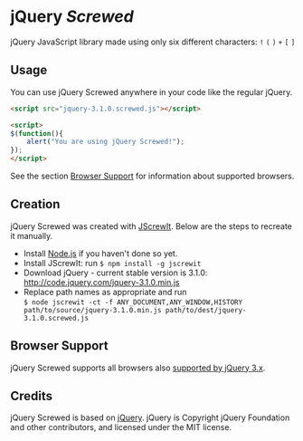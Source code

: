 jQuery *Screwed*
================

jQuery JavaScript library made using only six different characters: `!` `(` `)` `+` `[` `]`

Usage
-----

You can use jQuery Screwed anywhere in your code like the regular jQuery.

```html
<script src="jquery-3.1.0.screwed.js"></script>
```

```html
<script>
$(function(){
    alert("You are using jQuery Screwed!");
});
</script>
```

See the section [Browser Support](#browser-support) for information about supported browsers.

Creation
--------

jQuery Screwed was created with [JScrewIt](https://github.com/fasttime/JScrewIt).
Below are the steps to recreate it manually.

* Install [Node.js](http://nodejs.org) if you haven't done so yet.
* Install JScrewIt: run `$ npm install -g jscrewit`
* Download jQuery - current stable version is 3.1.0: http://code.jquery.com/jquery-3.1.0.min.js
* Replace path names as appropriate and run<br>
  `$ node jscrewit -ct -f ANY_DOCUMENT,ANY_WINDOW,HISTORY path/to/source/jquery-3.1.0.min.js
  path/to/dest/jquery-3.1.0.screwed.js`

Browser Support
---------------

jQuery Screwed supports all browsers also
[supported by jQuery 3.x](http://jquery.com/browser-support/).

Credits
-------

jQuery Screwed is based on [jQuery](https://github.com/jquery/jquery).
jQuery is Copyright jQuery Foundation and other contributors, and licensed under the MIT license.
